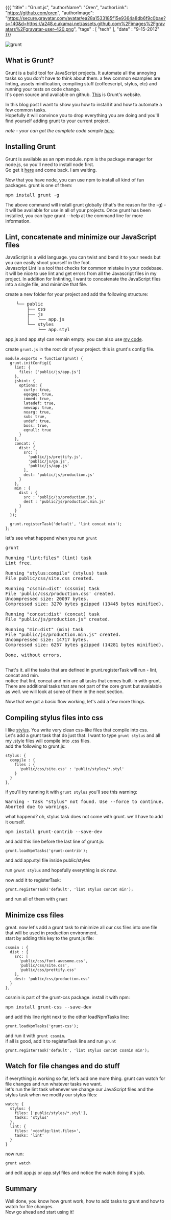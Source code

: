 {{{
  "title" : "Grunt.js",
  "authorName": "Oren",
  "authorLink": "https://github.com/oren",
  "authorImage": "https://secure.gravatar.com/avatar/ea28a1533185f15e9364a8db6f9c0bae?s=140&d=https://a248.e.akamai.net/assets.github.com%2Fimages%2Fgravatars%2Fgravatar-user-420.png",
  "tags" : [ "tech" ],
  "date" : "9-15-2012"
}}}

![grunt](http://gruntjs.com/img/logo.png)

## What is Grunt?
Grunt is a build tool for JavaScript projects. It automate all the annoying tasks so you don't have to think about them.
a few common examples are linting, assets minification, compiling stuff (coffeescript, stylus, etc) and running your tests on code change.  
It's open source and available on github. [This](http://gruntjs.com/) is Grunt's website.

In this blog post I want to show you how to install it and  how to automate a few common tasks.  
Hopefully it will convince you to drop everything you are doing and you'll find yourself adding grunt to your current project.

*note - your can get the complete code sample [here](https://github.com/oren/oren.github.com/tree/master/posts/grunt).*

## Installing Grunt
Grunt is available as an npm module. npm is the package manager for node.js, so you'll need to install node first.  
Go get it [here](http://nodejs.org/) and come back. I am waiting.

Now that you have node, you can use npm to install all kind of fun packages. grunt is one of them: 

<pre class="nocode">
npm install grunt -g
</pre>

The above command will install grunt globally (that's the reason for the -g) - it will be available for use in all of your projects. Once grunt has been installed, you can type grunt --help at the command line for more information. 

## Lint, concatenate and minimize our JavaScript files
JavaScript is a wild language. you can twist and bend it to your needs but you can easily shoot yourself in the foot.  
Javascript Lint is a tool that checks for common mistake in your codebase. it will be nice to use lint and get errors from all the Javascript files in my project. In addition for lintinting, I want to concatenate the JavaScript files into a single file, and minimize that file.  

create a new folder for your project and add the following structure:

<pre class="nocode">
    └── public
        ├── css
        ├── js
        │   └── app.js
        └── styles
            └── app.styl
</pre>

app.js and app.styl can remain empty. you can also use [my code](https://github.com/oren/oren.github.com/tree/master/posts/grunt).

create `grunt.js` in the root dir of your project. this is grunt's config file.

    module.exports = function(grunt) {
      grunt.initConfig({
        lint: {
          files: ['public/js/app.js']
        },
        jshint: {
          options: {
            curly: true,
            eqeqeq: true,
            immed: true,
            latedef: true,
            newcap: true,
            noarg: true,
            sub: true,
            undef: true,
            boss: true,
            eqnull: true
          }
        },
        concat: {
          dist: {
            src: [
              'public/js/prettify.js',
              'public/js/ga.js',
              'public/js/app.js'
            ],
            dest: 'public/js/production.js'
          }
        },
        min : {
          dist : {
            src : 'public/js/production.js',
            dest : 'public/js/production.min.js'
          }
        }
      });

      grunt.registerTask('default', 'lint concat min');
    };

let's see what happend when you run `grunt`

<pre class="nocode">
grunt

Running "lint:files" (lint) task
Lint free.

Running "stylus:compile" (stylus) task
File public/css/site.css created.

Running "cssmin:dist" (cssmin) task
File 'public/css/production.css' created.
Uncompressed size: 20097 bytes.
Compressed size: 3270 bytes gzipped (13445 bytes minified).

Running "concat:dist" (concat) task
File "public/js/production.js" created.

Running "min:dist" (min) task
File "public/js/production.min.js" created.
Uncompressed size: 14717 bytes.
Compressed size: 6257 bytes gzipped (14281 bytes minified).

Done, without errors.
</span>
</pre>

That's it. all the tasks that are defined in grunt.registerTask will run - lint, concat and min.  
notice that lint, concat and min are all tasks that comes built-in with grunt. There are additional tasks that are not part of the core grunt but avaialable as well. we will look at some of them in the next section.

Now that we got a basic flow working, let's add a few more things.

## Compiling stylus files into css

I like [stylus](http://learnboost.github.com/stylus/). You write very clean css-like files that compile into css.  
Let's add a grunt task that do just that. I want to type `grunt stylus` and all my .style files will compile into .css files.  
add the following to grunt.js:

    stylus: {
      compile : {
        files : {
          'public/css/site.css' : 'public/styles/*.styl'
        }
      }
    },

if you'll try running it with `grunt stylus` you'll see this warning:

<pre class="nocode">
Warning - Task "stylus" not found. Use --force to continue.
Aborted due to warnings.
</pre>

what happend? oh, stylus task does not come with grunt. we'll have to add it ourself.

<pre class="nocode">
npm install grunt-contrib --save-dev
</pre>

and add this line before the last line of grunt.js:

    grunt.loadNpmTasks('grunt-contrib');

and add app.styl file inside public/styles

run `grunt stylus` and hopefully everything is ok now.

now add it to registerTask: 

    grunt.registerTask('default', 'lint stylus concat min');

and run all of them with `grunt`

## Minimize css files

great. now let's add a grunt task to minimize all our css files into one file that will be used in production environment.  
start by adding this key to the grunt.js file:
    
    cssmin : {
      dist : {
        src: [
          'public/css/font-awesome.css',
          'public/css/site.css',
          'public/css/prettify.css'
        ],
        dest: 'public/css/production.css'
      }
    },

cssmin is part of the grunt-css package. install it with npm:

<pre class="nocode">
npm install grunt-css --save-dev
</pre>

and add this line right next to the other loadNpmTasks line:

    grunt.loadNpmTasks('grunt-css');                                 

and run it with `grunt cssmin`.  
if all is good, add it to registerTask line and run `grunt`

    grunt.registerTask('default', 'lint stylus concat cssmin min');  

## Watch for file changes and do stuff

if everything is working so far, let's add one more thing. grunt can watch for file changes and run whatever tasks we want.  
let's run the lint task whenever we change our JavaScript files and the stylus task when we modify our stylus files:

    watch: {
      stylus: {
        files: ['public/styles/*.styl'],
        tasks: 'stylus'
      },
      lint: {
        files: '<config:lint.files>',
        tasks: 'lint'
      }
    }

now run:

    grunt watch

and edit app.js or app.styl files and notice the watch doing it's job.  

## Summary

Well done, you know how grunt work, how to add tasks to grunt and how to watch for file changes.  
Now go ahead and start using it!
